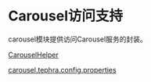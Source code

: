 # Carousel访问支持
carousel模块提供访问Carousel服务的封装。

[CarouselHelper](doc/helper.md "CarouselHelper")

[carousel.tephra.config.properties](doc/config.md "carousel.tephra.config.properties")